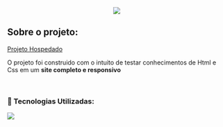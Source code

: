 <div align="center">
  <img src="to_readme.gif">
</div>



## Sobre o projeto:
<a href="https://kauasampaio96.github.io/SITE-LOJA/">Projeto Hospedado</a>
<p>
   O projeto foi construido com o intuito de testar conhecimentos de Html e Css em um <strong>site completo e responsivo</strong>
</p>

<br>

### 🚀 Tecnologias Utilizadas:

<div align="left">
  <img src="https://skillicons.dev/icons?i=html,css"></img>
</div>
